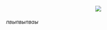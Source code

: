 <p align="center">
  <img src="https://github.com/Pr0n1xGH/scr/blob/main/logo_spribe.jpg" />
  <h6>пвыпвыпваы</h6>
</p>
